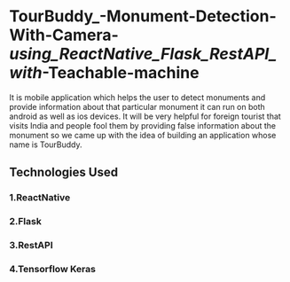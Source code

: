 # TourBuddy_-Monument-Detection-With-Camera-_using_ReactNative_Flask_RestAPI_with_-Teachable-machine
It is mobile application which helps the user to detect monuments and provide information about that particular monument it can run on both android as well as ios devices. It will be very helpful for   foreign tourist that visits India and people fool them by providing false information about the monument so we came up with the idea of building an application whose name is TourBuddy.

## Technologies Used
### 1.ReactNative
### 2.Flask
### 3.RestAPI
### 4.Tensorflow Keras
